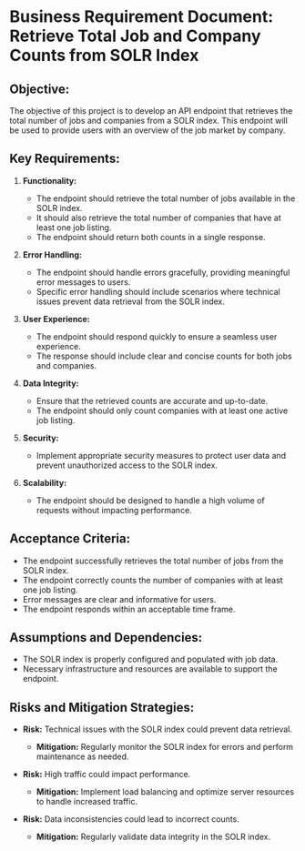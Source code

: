 # Business Requirement Document: Retrieve Total Job and Company Counts from SOLR Index

## Objective:
The objective of this project is to develop an API endpoint that retrieves the total number of jobs and companies from a SOLR index. This endpoint will be used to provide users with an overview of the job market by company.

## Key Requirements:

1. **Functionality:**
   - The endpoint should retrieve the total number of jobs available in the SOLR index.
   - It should also retrieve the total number of companies that have at least one job listing.
   - The endpoint should return both counts in a single response.

2. **Error Handling:**
   - The endpoint should handle errors gracefully, providing meaningful error messages to users.
   - Specific error handling should include scenarios where technical issues prevent data retrieval from the SOLR index.

3. **User Experience:**
   - The endpoint should respond quickly to ensure a seamless user experience.
   - The response should include clear and concise counts for both jobs and companies.

4. **Data Integrity:**
   - Ensure that the retrieved counts are accurate and up-to-date.
   - The endpoint should only count companies with at least one active job listing.

5. **Security:**
   - Implement appropriate security measures to protect user data and prevent unauthorized access to the SOLR index.

6. **Scalability:**
   - The endpoint should be designed to handle a high volume of requests without impacting performance.

## Acceptance Criteria:

- The endpoint successfully retrieves the total number of jobs from the SOLR index.
- The endpoint correctly counts the number of companies with at least one job listing.
- Error messages are clear and informative for users.
- The endpoint responds within an acceptable time frame.

## Assumptions and Dependencies:

- The SOLR index is properly configured and populated with job data.
- Necessary infrastructure and resources are available to support the endpoint.

## Risks and Mitigation Strategies:

- **Risk:** Technical issues with the SOLR index could prevent data retrieval.
  - **Mitigation:** Regularly monitor the SOLR index for errors and perform maintenance as needed.

- **Risk:** High traffic could impact performance.
  - **Mitigation:** Implement load balancing and optimize server resources to handle increased traffic.

- **Risk:** Data inconsistencies could lead to incorrect counts.
  - **Mitigation:** Regularly validate data integrity in the SOLR index.
